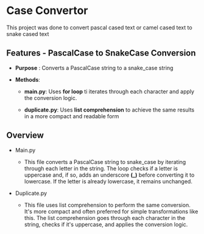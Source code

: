 # Case Convertor
This project was done to convert pascal cased text or camel cased text to snake cased text

## Features - PascalCase to SnakeCase Conversion

- **Purpose** : Converts a PascalCase string to a snake_case string

- **Methods**:
   - **main.py**: Uses **for loop** ti iterates through each character and apply the conversion logic.

   - **duplicate.py**: Uses **list comprehension** to achieve the same results in a more compact and readable form

## Overview

- Main.py
    - This file converts a PascalCase string to snake_case by iterating through each letter in the string. The loop checks if a letter is uppercase and, if so, adds an underscore **(_)** before converting it to lowercase. If the letter is already lowercase, it remains unchanged.

- Duplicate.py
    - This file uses list comprehension to perform the same conversion. It's more compact and often preferred for simple transformations like this. The list comprehension goes through each character in the string, checks if it's uppercase, and applies the conversion logic.
